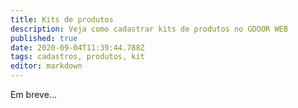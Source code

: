 ```yaml
---
title: Kits de produtos
description: Veja como cadastrar kits de produtos no GDOOR WEB
published: true
date: 2020-09-04T11:39:44.788Z
tags: cadastros, produtos, kit
editor: markdown
---
```


Em breve...